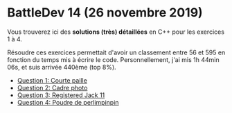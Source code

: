 # BattleDev 14 (26 novembre 2019)

Vous trouverez ici des **solutions (très) détaillées** en C++ pour les exercices 1 à 4.

Résoudre ces exercices permettait d'avoir un classement entre 56 et 595 en fonction du temps mis à écrire le code.
Personnellement, j'ai mis 1h 44min 06s, et suis arrivée 440ème (top 8%).

* [Question 1: Courte paille](https://github.com/ChocolateCharlie/Isograd-records/tree/master/BattleDev/Novembre-2019/Q1)
* [Question 2: Cadre photo](https://github.com/ChocolateCharlie/Isograd-records/tree/master/BattleDev/Novembre-2019/Q2)
* [Question 3: Registered Jack 11](https://github.com/ChocolateCharlie/Isograd-records/tree/master/BattleDev/Novembre-2019/Q3)
* [Question 4: Poudre de perlimpinpin](https://github.com/ChocolateCharlie/Isograd-records/tree/master/BattleDev/Novembre-2019/Q4)
